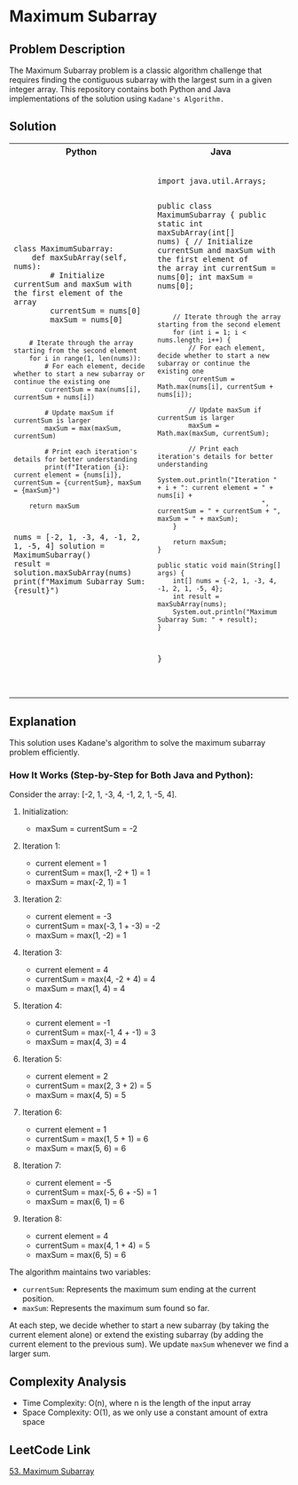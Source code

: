 # Maximum Subarray

## Problem Description

The Maximum Subarray problem is a classic algorithm challenge that requires finding the contiguous subarray with the largest sum in a given integer array. This repository contains both Python and Java implementations of the solution using `Kadane's Algorithm.`
## Solution

<table>
<tr>
<th>Python</th>
<th>Java</th>
</tr>
<tr>
<td>
<pre><code class="python">
class MaximumSubarray:
    def maxSubArray(self, nums):
        # Initialize currentSum and maxSum with the first element of the array
        currentSum = nums[0]
        maxSum = nums[0]

        # Iterate through the array starting from the second element
        for i in range(1, len(nums)):
            # For each element, decide whether to start a new subarray or continue the existing one
            currentSum = max(nums[i], currentSum + nums[i])

            # Update maxSum if currentSum is larger
            maxSum = max(maxSum, currentSum)

            # Print each iteration's details for better understanding
            print(f"Iteration {i}: current element = {nums[i]}, currentSum = {currentSum}, maxSum = {maxSum}")

        return maxSum

nums = [-2, 1, -3, 4, -1, 2, 1, -5, 4]
solution = MaximumSubarray()
result = solution.maxSubArray(nums)
print(f"Maximum Subarray Sum: {result}")


</code></pre>
</td>
<td>
<pre><code class="java">
import java.util.Arrays;

public class MaximumSubarray {
    public static int maxSubArray(int[] nums) {
        // Initialize currentSum and maxSum with the first element of the array
        int currentSum = nums[0];
        int maxSum = nums[0];

        // Iterate through the array starting from the second element
        for (int i = 1; i < nums.length; i++) {
            // For each element, decide whether to start a new subarray or continue the existing one
            currentSum = Math.max(nums[i], currentSum + nums[i]);
            
            // Update maxSum if currentSum is larger
            maxSum = Math.max(maxSum, currentSum);
            
            // Print each iteration's details for better understanding
            System.out.println("Iteration " + i + ": current element = " + nums[i] +
                               ", currentSum = " + currentSum + ", maxSum = " + maxSum);
        }
        
        return maxSum;
    }
    
    public static void main(String[] args) {
        int[] nums = {-2, 1, -3, 4, -1, 2, 1, -5, 4};
        int result = maxSubArray(nums);
        System.out.println("Maximum Subarray Sum: " + result);
    }
}

</code></pre>
</td>
</tr>
</table>

## Explanation

This solution uses Kadane's algorithm to solve the maximum subarray problem efficiently.

### How It Works (Step-by-Step for Both Java and Python):

Consider the array: [-2, 1, -3, 4, -1, 2, 1, -5, 4].

1. Initialization:
    - maxSum = currentSum = -2

2. Iteration 1:
    - current element = 1
    - currentSum = max(1, -2 + 1) = 1
    - maxSum = max(-2, 1) = 1

3. Iteration 2:
    - current element = -3
    - currentSum = max(-3, 1 + -3) = -2
    - maxSum = max(1, -2) = 1

4. Iteration 3:
    - current element = 4
    - currentSum = max(4, -2 + 4) = 4
    - maxSum = max(1, 4) = 4

5. Iteration 4:
    - current element = -1
    - currentSum = max(-1, 4 + -1) = 3
    - maxSum = max(4, 3) = 4

6. Iteration 5:
    - current element = 2
    - currentSum = max(2, 3 + 2) = 5
    - maxSum = max(4, 5) = 5

7. Iteration 6:
    - current element = 1
    - currentSum = max(1, 5 + 1) = 6
    - maxSum = max(5, 6) = 6

8. Iteration 7:
    - current element = -5
    - currentSum = max(-5, 6 + -5) = 1
    - maxSum = max(6, 1) = 6

9. Iteration 8:
    - current element = 4
    - currentSum = max(4, 1 + 4) = 5
    - maxSum = max(6, 5) = 6

The algorithm maintains two variables:
- `currentSum`: Represents the maximum sum ending at the current position.
- `maxSum`: Represents the maximum sum found so far.

At each step, we decide whether to start a new subarray (by taking the current element alone) or extend the existing subarray (by adding the current element to the previous sum). We update `maxSum` whenever we find a larger sum.

## Complexity Analysis

- Time Complexity: O(n), where n is the length of the input array
- Space Complexity: O(1), as we only use a constant amount of extra space

## LeetCode Link

[53. Maximum Subarray](https://leetcode.com/problems/maximum-subarray/)
